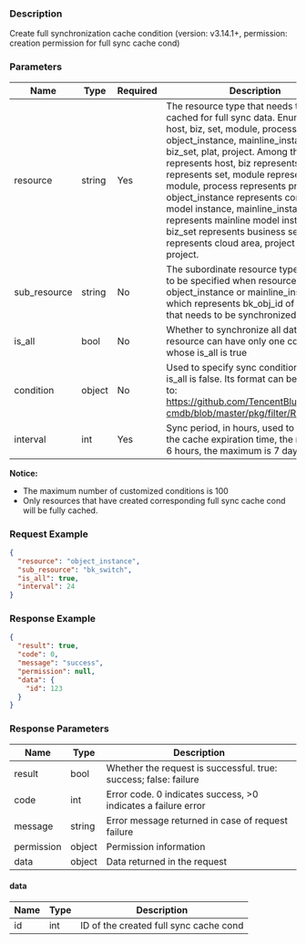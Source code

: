 ### Description

Create full synchronization cache condition (version: v3.14.1+, permission: creation permission for full sync cache
cond)

### Parameters

| Name         | Type   | Required | Description                                                                                                                                                                                                                                                                                                                                                                                                                                                                                              |
|--------------|--------|----------|----------------------------------------------------------------------------------------------------------------------------------------------------------------------------------------------------------------------------------------------------------------------------------------------------------------------------------------------------------------------------------------------------------------------------------------------------------------------------------------------------------|
| resource     | string | Yes      | The resource type that needs to be cached for full sync data. Enumeration: host, biz, set, module, process, object_instance, mainline_instance, biz_set, plat, project. Among them, host represents host, biz represents biz, set represents set, module represents module, process represents process, object_instance represents common model instance, mainline_instance represents mainline model instance, biz_set represents business set, plat represents cloud area, project represents project. |
| sub_resource | string | No       | The subordinate resource type. It needs to be specified when resource is object_instance or mainline_instance, which represents bk_obj_id of the model that needs to be synchronized                                                                                                                                                                                                                                                                                                                     |
| is_all       | bool   | No       | Whether to synchronize all data, each resource can have only one condition whose is_all is true                                                                                                                                                                                                                                                                                                                                                                                                          |
| condition    | object | No       | Used to specify sync condition when is_all is false. Its format can be referred to: https://github.com/TencentBlueKing/bk-cmdb/blob/master/pkg/filter/README.md                                                                                                                                                                                                                                                                                                                                          |
| interval     | int    | Yes      | Sync period, in hours, used to specify the cache expiration time, the minimum is 6 hours, the maximum is 7 days                                                                                                                                                                                                                                                                                                                                                                                          |

**Notice:**

- The maximum number of customized conditions is 100
- Only resources that have created corresponding full sync cache cond will be fully cached.

### Request Example

```json
{
  "resource": "object_instance",
  "sub_resource": "bk_switch",
  "is_all": true,
  "interval": 24
}
```

### Response Example

```json
{
  "result": true,
  "code": 0,
  "message": "success",
  "permission": null,
  "data": {
    "id": 123
  }
}
```

### Response Parameters

| Name       | Type   | Description                                                      |
|------------|--------|------------------------------------------------------------------|
| result     | bool   | Whether the request is successful. true: success; false: failure |
| code       | int    | Error code. 0 indicates success, >0 indicates a failure error    |
| message    | string | Error message returned in case of request failure                |
| permission | object | Permission information                                           |
| data       | object | Data returned in the request                                     |

#### data

| Name | Type | Description                            |
|------|------|----------------------------------------|
| id   | int  | ID of the created full sync cache cond |
